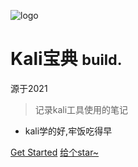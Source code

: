 <!-- _coverpage.md -->

![logo](https://cdn.jsdelivr.net/gh/obentnet/kali-command/cdn/images/logo.png)

# Kali宝典 <small>build.</small>  
源于2021

> 记录kali工具使用的笔记

- kali学的好,牢饭吃得早


[Get Started](#前言)
[给个star~](https://github.com/obentnet/kali-command)